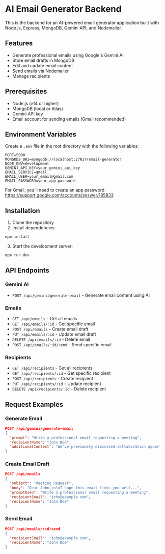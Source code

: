 # AI Email Generator Backend

This is the backend for an AI-powered email generator application built with Node.js, Express, MongoDB, Gemini API, and Nodemailer.

## Features

- Generate professional emails using Google's Gemini AI
- Store email drafts in MongoDB
- Edit and update email content
- Send emails via Nodemailer
- Manage recipients

## Prerequisites

- Node.js (v14 or higher)
- MongoDB (local or Atlas)
- Gemini API key
- Email account for sending emails (Gmail recommended)

## Environment Variables

Create a `.env` file in the root directory with the following variables:

```
PORT=5000
MONGODB_URI=mongodb://localhost:27017/email-generator
NODE_ENV=development
GEMINI_API_KEY=your_gemini_api_key
EMAIL_SERVICE=gmail
EMAIL_USER=your_email@gmail.com
EMAIL_PASSWORD=your_app_password
```

For Gmail, you'll need to create an app password: https://support.google.com/accounts/answer/185833

## Installation

1. Clone the repository
2. Install dependencies:

```bash
npm install
```

3. Start the development server:

```bash
npm run dev
```

## API Endpoints

### Gemini AI

- `POST /api/gemini/generate-email` - Generate email content using AI

### Emails

- `GET /api/emails` - Get all emails
- `GET /api/emails/:id` - Get specific email
- `POST /api/emails` - Create email draft
- `PUT /api/emails/:id` - Update email draft
- `DELETE /api/emails/:id` - Delete email
- `POST /api/emails/:id/send` - Send specific email

### Recipients

- `GET /api/recipients` - Get all recipients
- `GET /api/recipients/:id` - Get specific recipient
- `POST /api/recipients` - Create recipient
- `PUT /api/recipients/:id` - Update recipient
- `DELETE /api/recipients/:id` - Delete recipient

## Request Examples

### Generate Email

```json
POST /api/gemini/generate-email
{
  "prompt": "Write a professional email requesting a meeting",
  "recipientName": "John Doe",
  "additionalContext": "We've previously discussed collaboration opportunities"
}
```

### Create Email Draft

```json
POST /api/emails
{
  "subject": "Meeting Request",
  "body": "Dear John,\n\nI hope this email finds you well...",
  "promptUsed": "Write a professional email requesting a meeting",
  "recipientEmail": "john@example.com",
  "recipientName": "John Doe"
}
```

### Send Email

```json
POST /api/emails/:id/send
{
  "recipientEmail": "john@example.com",
  "recipientName": "John Doe"
}
``` 